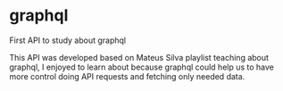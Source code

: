 # graphql

First API to study about graphql

This API was developed based on Mateus Silva playlist teaching about graphql, I enjoyed to learn about because
graphql could help us to have more control doing API requests and fetching only needed data.

